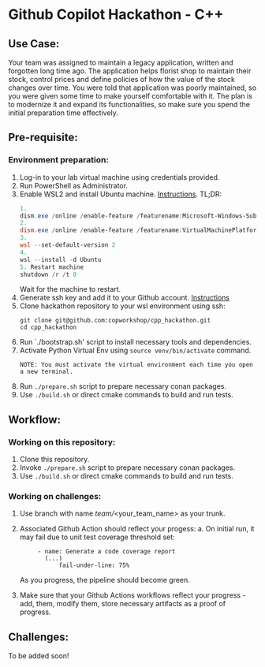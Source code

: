 # Github Copilot Hackathon - C++

## Use Case: 

Your team was assigned to maintain a legacy application, written and forgotten long time ago. The application helps florist shop to maintain their stock, control prices and define policies of how the value of the stock changes over time.
You were told that application was poorly maintained, so you were given some time to make yourself comfortable with it. The plan is to modernize it and expand its functionalities, so make sure you spend the initial preparation time effectively.


## Pre-requisite:

### Environment preparation:
1.	Log-in to your lab virtual machine using credentials provided.
2.	Run PowerShell as Administrator.
3.  Enable WSL2 and install Ubuntu machine. [Instructions](https://docs.microsoft.com/en-us/windows/wsl/install). 
    TL;DR:
    ```powershell
    1. 
    dism.exe /online /enable-feature /featurename:Microsoft-Windows-Subsystem-Linux /all /norestart
    2.
    dism.exe /online /enable-feature /featurename:VirtualMachinePlatform /all /norestart
    3.
    wsl --set-default-version 2
    4. 
    wsl --install -d Ubuntu
    5. Restart machine
    shutdown /r /t 0
    ```
    Wait for the machine to restart.
4.	Generate ssh key and add it to your Github account. [Instructions](https://docs.github.com/en/github/authenticating-to-github/connecting-to-github-with-ssh)
5.  Clone hackathon repository to your wsl environment using ssh:
    ```
    git clone git@github.com:copworkshop/cpp_hackathon.git
    cd cpp_hackathon
    ```
6.  Run `./bootstrap.sh' script to install necessary tools and dependencies.
7.  Activate Python Virtual Env using `source venv/bin/activate` command.
    ```
    NOTE: You must activate the virtual environment each time you open a new terminal.
    ```
8.  Run `./prepare.sh` script to prepare necessary conan packages.
9.  Use `./build.sh` or direct cmake commands to build and run tests.



## Workflow:

### Working on this repository:
1. Clone this repository.
2. Invoke `./prepare.sh` script to prepare necessary conan packages.
3. Use `./build.sh` or direct cmake commands to build and run tests.

### Working on challenges:
1. Use branch with name *team/*<your_team_name> as your trunk.
2. Associated Github Action should reflect your progess:
    a. On initial run, it may fail due to unit test coverage threshold set:

            
            - name: Generate a code coverage report
              (...)
                  fail-under-line: 75%
    As you progress, the pipeline should become green.
3. Make sure that your Github Actions workflows reflect your progress - add, them, modify them, store necessary artifacts as a proof of progress.


## Challenges:

To be added soon!

